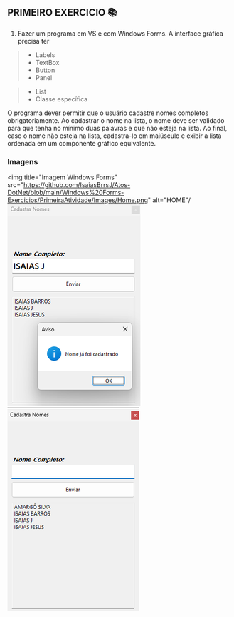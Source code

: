 ## PRIMEIRO EXERCICIO :books:


1. Fazer um programa em VS e com Windows Forms.
A interface gráfica precisa ter 
> - Labels
> - TextBox
> - Button
> - Panel

> - List 
> - Classe específica

O programa dever permitir que o usuário cadastre nomes completos obrigatoriamente.
Ao cadastrar o nome na lista, o nome deve ser validado para que tenha no mínimo duas palavras e 
que não esteja na lista. Ao final, caso o nome não esteja na lista, cadastra-lo em maiúsculo e 
exibir a lista ordenada em um componente gráfico equivalente.

### Imagens

<img title="Imagem Windows Forms" src="https://github.com/IsaiasBrrsJ/Atos-DotNet/blob/main/Windows%20Forms-Exercicios/PrimeiraAtividade/Images/Home.png" alt="HOME"/<img title="Imagem Windows Forms" src="https://github.com/IsaiasBrrsJ/Atos-DotNet/blob/main/Windows%20Forms-Exercicios/PrimeiraAtividade/Images/nomeJaCadastrado.png" alt="Erro"><img title="Image Windows Forms" src="https://github.com/IsaiasBrrsJ/Atos-DotNet/blob/main/Windows%20Forms-Exercicios/PrimeiraAtividade/Images/ordena.png" alt="Ordenação"/>
